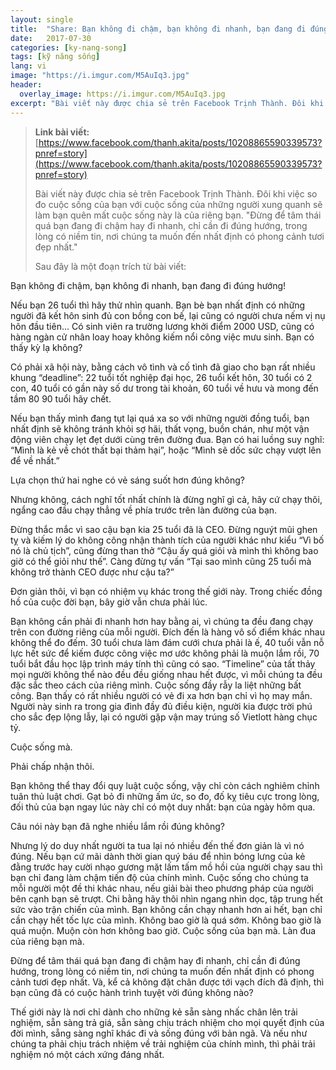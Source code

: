 ```yaml
---
layout: single
title:  "Share: Bạn không đi chậm, bạn không đi nhanh, bạn đang đi đúng hướng! - Facebook Trịnh Thành"
date:   2017-07-30
categories: [ky-nang-song]
tags: [kỹ năng sống]
lang: vi
image: "https://i.imgur.com/M5AuIq3.jpg"
header:
  overlay_image: https://i.imgur.com/M5AuIq3.jpg
excerpt: "Bài viết này được chia sẻ trên Facebook Trịnh Thành. Đôi khi việc so đo cuộc sống của bạn với cuộc sống của những người xung quanh sẽ làm bạn quên mất cuộc sống này là của riêng bạn."
---
```


> **Link bài viết:** [https://www.facebook.com/thanh.akita/posts/10208865590339573?pnref=story](https://www.facebook.com/thanh.akita/posts/10208865590339573?pnref=story)
>
> Bài viết này được chia sẻ trên Facebook Trịnh Thành. Đôi khi việc so đo cuộc sống của bạn với cuộc sống của những người xung quanh sẽ làm bạn quên mất cuộc sống này là của riêng bạn. "Đừng để tâm thái quá bạn đang đi chậm hay đi nhanh, chỉ cần đi đúng hướng, trong lòng có niềm tin, nơi chúng ta muốn đến nhất định có phong cảnh tươi đẹp nhất."
>
> Sau đây là một đoạn trích từ bài viết:

<p>Bạn không đi chậm, bạn không đi nhanh, bạn đang đi đúng hướng!</p>

<p>Nếu bạn 26 tuổi thì hãy thử nhìn quanh. Bạn bè bạn nhất định có những người đã kết hôn sinh đủ con bồng con bế, lại cũng có người chưa nếm vị nụ hôn đầu tiên... Có sinh viên ra trường lương khởi điểm 2000 USD, cũng có hàng ngàn cử nhân loay hoay không kiếm nổi công việc mưu sinh.
Bạn có thấy kỳ lạ không?</p>

<p>Có phải xã hội này, bằng cách vô tình và cố tình đã giao cho bạn rất nhiều khung “deadline”: 22 tuổi tốt nghiệp đại học, 26 tuổi kết hôn, 30 tuổi có 2 con, 40 tuổi có gần này số dư trong tài khoản, 60 tuổi về hưu và mong đến tầm 80 90 tuổi hãy chết.</p>

<p>Nếu bạn thấy mình đang tụt lại quá xa so với những người đồng tuổi, bạn nhất định sẽ không tránh khỏi sợ hãi, thất vọng, buồn chán, như một vận động viên chạy lẹt đẹt dưới cùng trên đường đua. Bạn có hai luồng suy nghĩ: “Mình là kẻ về chót thất bại thảm hại”, hoặc “Mình sẽ dốc sức chạy vượt lên để về nhất.”</p>

<p>Lựa chọn thứ hai nghe có vẻ sáng suốt hơn đúng không?</p>

<p>Nhưng không, cách nghĩ tốt nhất chính là đừng nghĩ gì cả, hãy cứ chạy thôi, ngẩng cao đầu chạy thẳng về phía trước trên làn đường của bạn.</p>

<vadev class="vadev-hide">

<p>Đừng thắc mắc vì sao cậu bạn kia 25 tuổi đã là CEO. Đừng nguýt mũi ghen tỵ và kiếm lý do không công nhận thành tích của người khác như kiểu “Vì bố nó là chủ tịch”, cũng đừng than thở “Cậu ấy quá giỏi và mình thì không bao giờ có thể giỏi như thế”. Càng đừng tự vấn “Tại sao mình cũng 25 tuổi mà không trở thành CEO được như cậu ta?”</p>

<p>Đơn giản thôi, vì bạn có nhiệm vụ khác trong thế giới này. Trong chiếc đồng hồ của cuộc đời bạn, bây giờ vẫn chưa phải lúc.</p>

<p>Bạn không cần phải đi nhanh hơn hay bằng ai, vì chúng ta đều đang chạy trên con đường riêng của mỗi người. Đích đến là hàng vô số điểm khác nhau không thể đo đếm. 30 tuổi chưa làm đám cưới chưa phải là ế, 40 tuổi vẫn nỗ lực hết sức để kiếm được công việc mơ ước không phải là muộn lắm rồi, 70 tuổi bắt đầu học lập trình máy tính thì cũng có sao. “Timeline” của tất thảy mọi người không thể nào đều đều giống nhau hết được, vì mỗi chúng ta đều đặc sắc theo cách của riêng mình.
Cuộc sống đầy rẫy la liệt những bất công. Bạn thấy có rất nhiều người có vẻ đi xa hơn bạn chỉ vì họ may mắn. Người này sinh ra trong gia đình đầy đủ điều kiện, người kia được trời phú cho sắc đẹp lộng lẫy, lại có người gặp vận may trúng số Vietlott hàng chục tỷ.</p>


<p>Cuộc sống mà.</p>

<p>Phải chấp nhận thôi.</p>

<p>Bạn không thể thay đổi quy luật cuộc sống, vậy chỉ còn cách nghiêm chỉnh tuân thủ luật chơi. Gạt bỏ đi những ấm ức, so đo, đố kỵ tiêu cực trong lòng, đối thủ của bạn ngay lúc này chỉ có một duy nhất: bạn của ngày hôm qua.</p>

<p>Câu nói này bạn đã nghe nhiều lắm rồi đúng không?</p>

<p>Nhưng lý do duy nhất người ta tua lại nó nhiều đến thế đơn giản là vì nó đúng. Nếu bạn cứ mãi dành thời gian quý báu để nhìn bóng lưng của kẻ đằng trước hay cười nhạo gương mặt lấm tấm mồ hồi của người chạy sau thì bạn chỉ đang làm chậm tiến độ của chính mình. Cuộc sống cho chúng ta mỗi người một đề thi khác nhau, nếu giải bài theo phương pháp của người bên cạnh bạn sẽ trượt. Chi bằng hãy thôi nhìn ngang nhìn dọc, tập trung hết sức vào trận chiến của mình.
Bạn không cần chạy nhanh hơn ai hết, bạn chỉ cần chạy hết tốc lực của mình. Không bao giờ là quá sớm. Không bao giờ là quá muộn. Muộn còn hơn không bao giờ. Cuộc sống của bạn mà. Làn đua của riêng bạn mà.</p>

<p>Đừng để tâm thái quá bạn đang đi chậm hay đi nhanh, chỉ cần đi đúng hướng, trong lòng có niềm tin, nơi chúng ta muốn đến nhất định có phong cảnh tươi đẹp nhất.
Và, kể cả không đặt chân được tới vạch đích đã định, thì bạn cũng đã có cuộc hành trình tuyệt vời đúng không nào?</p>

<p>Thế giới này là nơi chỉ dành cho những kẻ sẵn sàng nhấc chân lên trải nghiệm, sẵn sàng trả giá, sẵn sàng chịu trách nhiệm cho mọi quyết định của đời mình, sẵng sàng nghĩ khác đi và sống đúng với bản ngã. Và nếu như chúng ta phải chịu trách nhiệm về trải nghiệm của chính mình, thì phải trải nghiệm nó một cách xứng đáng nhất.</p>

</vadev>

